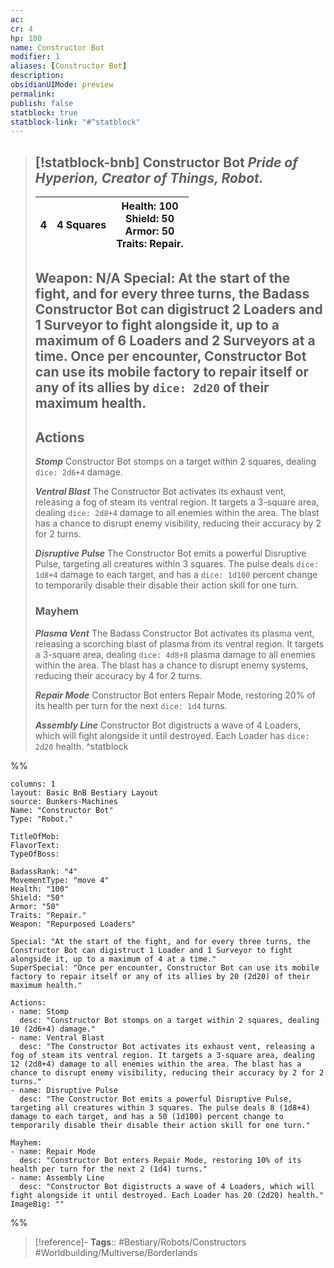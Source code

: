 ```yaml
---
ac: 
cr: 4
hp: 100
name: Constructor Bot
modifier: 1
aliases: [Constructor Bot]
description: 
obsidianUIMode: preview
permalink: 
publish: false
statblock: true
statblock-link: "#^statblock"
---
```


> [!statblock-bnb] Constructor Bot
> *Pride of Hyperion, Creator of Things, Robot.*
> ---
> | 4 | 4 Squares | **Health**: 100<br />**Shield**: 50<br />**Armor**: 50<br />**Traits**: Repair. |
> | ----------- | -------- | ----- |
>
> **Weapon**: N/A
> **Special**: At the start of the fight, and for every three turns, the Badass Constructor Bot can digistruct 2 Loaders and 1 Surveyor to fight alongside it, up to a maximum of 6 Loaders and 2 Surveyors at a time.
> Once per encounter, Constructor Bot can use its mobile factory to repair itself or any of its allies by `dice: 2d20` of their maximum health.
> ---
> ## Actions
> ***Stomp***
> Constructor Bot stomps on a target within 2 squares, dealing `dice: 2d6+4` damage.
>
> ***Ventral Blast***
> The Constructor Bot activates its exhaust vent, releasing a fog of steam its ventral region. It targets a 3-square area, dealing `dice: 2d8+4` damage to all enemies within the area. The blast has a chance to disrupt enemy visibility, reducing their accuracy by 2 for 2 turns.
>
> ***Disruptive Pulse***
> The Constructor Bot emits a powerful Disruptive Pulse, targeting all creatures within 3 squares. The pulse deals `dice: 1d8+4` damage to each target, and has a `dice: 1d100` percent change to temporarily disable their disable their action skill for one turn.
>
>
> ### Mayhem
> ***Plasma Vent***
> The Badass Constructor Bot activates its plasma vent, releasing a scorching blast of plasma from its ventral region. It targets a 3-square area, dealing `dice: 4d8+8` plasma damage to all enemies within the area. The blast has a chance to disrupt enemy systems, reducing their accuracy by 4 for 2 turns.
>
> ***Repair Mode***
> Constructor Bot enters Repair Mode, restoring 20% of its health per turn for the next `dice: 1d4` turns.
>
> ***Assembly Line***
> Constructor Bot digistructs a wave of 4 Loaders, which will fight alongside it until destroyed. Each Loader has `dice: 2d20` health.
^statblock

%%
```statblock
columns: 1
layout: Basic BnB Bestiary Layout
source: Bunkers-Machines
Name: "Constructor Bot"
Type: "Robot."

TitleOfMob: 
FlavorText: 
TypeOfBoss: 

BadassRank: "4"
MovementType: "move 4"
Health: "100"
Shield: "50"
Armor: "50"
Traits: "Repair."
Weapon: "Repurposed Loaders"

Special: "At the start of the fight, and for every three turns, the Constructor Bot can digistruct 1 Loader and 1 Surveyor to fight alongside it, up to a maximum of 4 at a time."
SuperSpecial: "Once per encounter, Constructor Bot can use its mobile factory to repair itself or any of its allies by 20 (2d20) of their maximum health."

Actions:
- name: Stomp
  desc: "Constructor Bot stomps on a target within 2 squares, dealing 10 (2d6+4) damage."
- name: Ventral Blast
  desc: "The Constructor Bot activates its exhaust vent, releasing a fog of steam its ventral region. It targets a 3-square area, dealing 12 (2d8+4) damage to all enemies within the area. The blast has a chance to disrupt enemy visibility, reducing their accuracy by 2 for 2 turns."
- name: Disruptive Pulse
  desc: "The Constructor Bot emits a powerful Disruptive Pulse, targeting all creatures within 3 squares. The pulse deals 8 (1d8+4) damage to each target, and has a 50 (1d100) percent change to temporarily disable their disable their action skill for one turn."

Mayhem: 
- name: Repair Mode
  desc: "Constructor Bot enters Repair Mode, restoring 10% of its health per turn for the next 2 (1d4) turns."
- name: Assembly Line
  desc: "Constructor Bot digistructs a wave of 4 Loaders, which will fight alongside it until destroyed. Each Loader has 20 (2d20) health."
ImageBig: ""
```
%%


> [!reference]-
> **Tags**:: #Bestiary/Robots/Constructors #Worldbuilding/Multiverse/Borderlands
